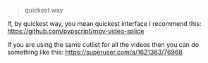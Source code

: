 > quickest way

If, by quickest way, you mean quickest interface I recommend this: https://github.com/pvpscript/mpv-video-splice

If you are using the same cutlist for all the videos then you can do something like this: https://superuser.com/a/1621363/76968
